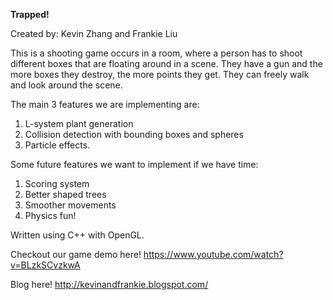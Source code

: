 <b>Trapped!</b>

Created by: Kevin Zhang and Frankie Liu

This is a shooting game occurs in a room, where a person has to shoot different boxes  that are floating around in a scene. They have a gun and the more boxes they destroy, the more points they get. They can freely walk and look around the scene.

The main 3 features we are implementing are:
1. L-system plant generation
2. Collision detection with bounding boxes and spheres
3. Particle effects.

Some future features we want to implement if we have time:
1. Scoring system
2. Better shaped trees
3. Smoother movements
4. Physics fun!

Written using C++ with OpenGL. 

Checkout our game demo here!
https://www.youtube.com/watch?v=BLzkSCvzkwA

Blog here!
http://kevinandfrankie.blogspot.com/